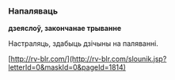 ### Напаляваць
**дзеяслоў, закончанае трыванне**

Настраляць, здабыць дзічыны на паляванні.

<a rel="author">[http://rv-blr.com/](http://rv-blr.com/slounik.jsp?letterId=0&maskId=0&pageId=1814)</a>
